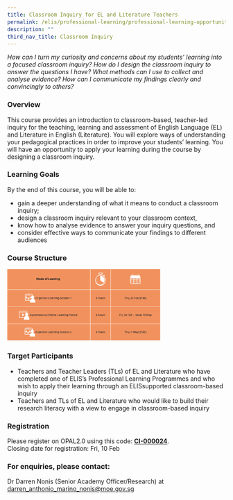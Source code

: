 ```yaml
---
title: Classroom Inquiry for EL and Literature Teachers
permalink: /elis/professional-learning/professional-learning-opportunities/classroom-inquiry-for-el-literature/
description: ""
third_nav_title: Classroom Inquiry
---
```

<em>How can I turn my curiosity and concerns about my students’ learning into a focused classroom inquiry? How do I design the classroom inquiry to answer the questions I have? What methods can I use to collect and analyse evidence? How can I communicate my findings clearly and convincingly to others?</em>

### Overview

This course provides an introduction to classroom-based, teacher-led inquiry for the teaching, learning and assessment of English Language (EL) and Literature in English (Literature). You will explore ways of understanding your pedagogical practices in order to improve your students’ learning. You will have an opportunity to apply your learning during the course by designing a classroom inquiry.

### Learning Goals


By the end of this course, you will be able to:

*   gain a deeper understanding of what it means to conduct a classroom inquiry;
*   design a classroom inquiry relevant to your classroom context,
*   know how to analyse evidence to answer your inquiry questions, and
*   consider effective ways to communicate your findings to different audiences

### Course Structure

<img src="/images/course%20structure%208.png" style="width:70%">
		 
### Target Participants

*   Teachers and Teacher Leaders (TLs) of EL and Literature who have completed one of ELIS’s Professional Learning Programmes and who wish to apply their learning through an ELISsupported classroom-based inquiry
*   Teachers and TLs of EL and Literature who would like to build their research literacy with a view to engage in classroom-based inquiry

### Registration

Please register on&nbsp;OPAL2.0&nbsp;using this code:&nbsp;[**CI-000024**](https://www.opal2.moe.edu.sg/app/learner/detail/course/8fc87560-84bd-42c4-b9c3-f8d1c6769821).  
Closing date for registration: Fri, 10 Feb

### For enquiries, please contact:


Dr Darren Nonis (Senior Academy Officer/Research) at
<a href="mailto:darren_anthonio_marino_nonis@moe.gov.sg">darren_anthonio_marino_nonis@moe.gov.sg</a>